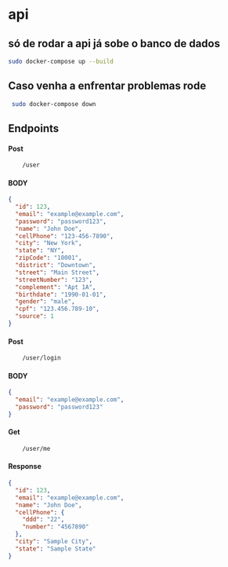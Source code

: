 # api
## só de rodar a api já sobe o banco de dados
```bash
sudo docker-compose up --build
```
## Caso venha a enfrentar problemas rode 

```bash
 sudo docker-compose down

```

## Endpoints

#### Post

```bash
    /user

```
#### BODY

```JSON
{
  "id": 123,
  "email": "example@example.com",
  "password": "password123",
  "name": "John Doe",
  "cellPhone": "123-456-7890",
  "city": "New York",
  "state": "NY",
  "zipCode": "10001",
  "district": "Downtown",
  "street": "Main Street",
  "streetNumber": "123",
  "complement": "Apt 1A",
  "birthdate": "1990-01-01",
  "gender": "male",
  "cpf": "123.456.789-10",
  "source": 1
}

```
#### Post

```bash
    /user/login

```
#### BODY

```JSON
{
  "email": "example@example.com",
  "password": "password123"
}

```
#### Get

```bash
    /user/me

```
#### Response

```JSON
{
  "id": 123,
  "email": "example@example.com",
  "name": "John Doe",
  "cellPhone": {
    "ddd": "22",
    "number": "4567890"
  },
  "city": "Sample City",
  "state": "Sample State"
}


```


